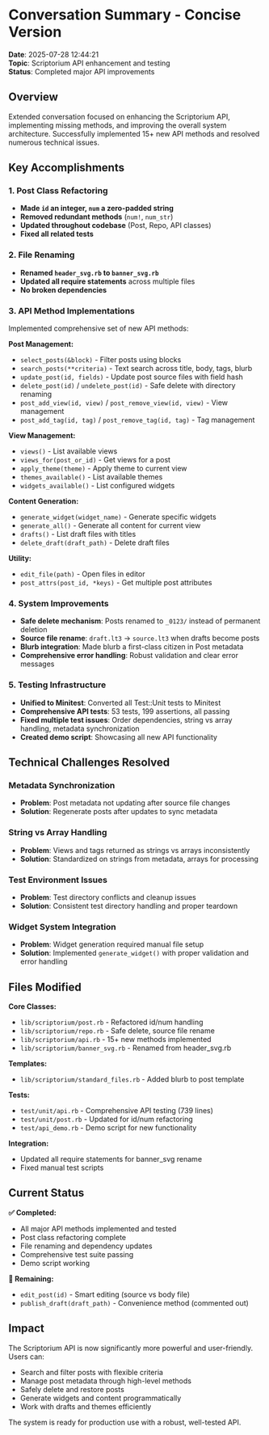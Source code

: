 # Conversation Summary - Concise Version

**Date**: 2025-07-28 12:44:21  
**Topic**: Scriptorium API enhancement and testing  
**Status**: Completed major API improvements

## Overview

Extended conversation focused on enhancing the Scriptorium API, implementing missing methods, and improving the overall system architecture. Successfully implemented 15+ new API methods and resolved numerous technical issues.

## Key Accomplishments

### 1. Post Class Refactoring
- **Made `id` an integer, `num` a zero-padded string**
- **Removed redundant methods** (`num!`, `num_str`)
- **Updated throughout codebase** (Post, Repo, API classes)
- **Fixed all related tests**

### 2. File Renaming
- **Renamed `header_svg.rb` to `banner_svg.rb`**
- **Updated all require statements** across multiple files
- **No broken dependencies**

### 3. API Method Implementations
Implemented comprehensive set of new API methods:

**Post Management:**
- `select_posts(&block)` - Filter posts using blocks
- `search_posts(**criteria)` - Text search across title, body, tags, blurb
- `update_post(id, fields)` - Update post source files with field hash
- `delete_post(id)` / `undelete_post(id)` - Safe delete with directory renaming
- `post_add_view(id, view)` / `post_remove_view(id, view)` - View management
- `post_add_tag(id, tag)` / `post_remove_tag(id, tag)` - Tag management

**View Management:**
- `views()` - List available views
- `views_for(post_or_id)` - Get views for a post
- `apply_theme(theme)` - Apply theme to current view
- `themes_available()` - List available themes
- `widgets_available()` - List configured widgets

**Content Generation:**
- `generate_widget(widget_name)` - Generate specific widgets
- `generate_all()` - Generate all content for current view
- `drafts()` - List draft files with titles
- `delete_draft(draft_path)` - Delete draft files

**Utility:**
- `edit_file(path)` - Open files in editor
- `post_attrs(post_id, *keys)` - Get multiple post attributes

### 4. System Improvements
- **Safe delete mechanism**: Posts renamed to `_0123/` instead of permanent deletion
- **Source file rename**: `draft.lt3` → `source.lt3` when drafts become posts
- **Blurb integration**: Made blurb a first-class citizen in Post metadata
- **Comprehensive error handling**: Robust validation and clear error messages

### 5. Testing Infrastructure
- **Unified to Minitest**: Converted all Test::Unit tests to Minitest
- **Comprehensive API tests**: 53 tests, 199 assertions, all passing
- **Fixed multiple test issues**: Order dependencies, string vs array handling, metadata synchronization
- **Created demo script**: Showcasing all new API functionality

## Technical Challenges Resolved

### Metadata Synchronization
- **Problem**: Post metadata not updating after source file changes
- **Solution**: Regenerate posts after updates to sync metadata

### String vs Array Handling
- **Problem**: Views and tags returned as strings vs arrays inconsistently
- **Solution**: Standardized on strings from metadata, arrays for processing

### Test Environment Issues
- **Problem**: Test directory conflicts and cleanup issues
- **Solution**: Consistent test directory handling and proper teardown

### Widget System Integration
- **Problem**: Widget generation required manual file setup
- **Solution**: Implemented `generate_widget()` with proper validation and error handling

## Files Modified

**Core Classes:**
- `lib/scriptorium/post.rb` - Refactored id/num handling
- `lib/scriptorium/repo.rb` - Safe delete, source file rename
- `lib/scriptorium/api.rb` - 15+ new methods implemented
- `lib/scriptorium/banner_svg.rb` - Renamed from header_svg.rb

**Templates:**
- `lib/scriptorium/standard_files.rb` - Added blurb to post template

**Tests:**
- `test/unit/api.rb` - Comprehensive API testing (739 lines)
- `test/unit/post.rb` - Updated for id/num refactoring
- `test/api_demo.rb` - Demo script for new functionality

**Integration:**
- Updated all require statements for banner_svg rename
- Fixed manual test scripts

## Current Status

**✅ Completed:**
- All major API methods implemented and tested
- Post class refactoring complete
- File renaming and dependency updates
- Comprehensive test suite passing
- Demo script working

**🔄 Remaining:**
- `edit_post(id)` - Smart editing (source vs body file)
- `publish_draft(draft_path)` - Convenience method (commented out)

## Impact

The Scriptorium API is now significantly more powerful and user-friendly. Users can:
- Search and filter posts with flexible criteria
- Manage post metadata through high-level methods
- Safely delete and restore posts
- Generate widgets and content programmatically
- Work with drafts and themes efficiently

The system is ready for production use with a robust, well-tested API. 